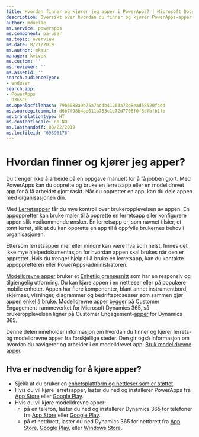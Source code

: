 ```yaml
---
title: Hvordan finner og kjører jeg apper i PowerApps? | Microsoft Docs
description: Oversikt over hvordan du finner og kjører PowerApps-apper.
author: mduelae
ms.service: powerapps
ms.component: pa-user
ms.topic: overview
ms.date: 8/21/2019
ms.author: mkaur
manager: kvivek
ms.custom: ''
ms.reviewer: ''
ms.assetid: ''
search.audienceType:
- enduser
search.app:
- PowerApps
- D365CE
ms.openlocfilehash: 79b6088a9b75a7ac4b41263a73d8ead58520f4dd
ms.sourcegitcommit: d6b7f98b4ae011a753c1e72d7708f0f8dfbfb1fb
ms.translationtype: HT
ms.contentlocale: nb-NO
ms.lasthandoff: 08/22/2019
ms.locfileid: "69896176"
---
```

# <a name="how-do-i-find-and-run-apps"></a>Hvordan finner og kjører jeg apper?

Du trenger ikke å arbeide på en oppgave manuelt for å få jobben gjort. Med PowerApps kan du opprette og bruke en lerretsapp eller en modelldrevet app for å få arbeidet gjort raskt. Når du oppretter en app, kan du dele appen med organisasjonen din. 

Med [Lerretsapper](/powerapps/maker/canvas-apps/getting-started) får du mye kontroll over brukeropplevelsen av appen. En appoppretter kan bruke maler til å opprette en lerretsapp eller konfigurere appen slik vedkommende ønsker. En lerretsapp er, som navnet tilsier, et tomt lerret, slik at du kan opprette en app til å oppfylle brukernes behov i organisasjonen.

Ettersom lerretsapper mer eller mindre kan være hva som helst, finnes det ikke mye hjelpedokumentasjon for hvordan appen skal brukes når den er opprettet. Hvis du trenger hjelp til å bruke en lerretsapp, kan du kontakte appoppretteren eller PowerApps-administratoren.

[Modelldrevne apper](/powerapps/maker/model-driven-apps/model-driven-app-overview) bruker et [Enhetlig grensesnitt](unified-interface.md) som har en responsiv og tilgjengelig utforming. Du kan kjøre appen i en nettleser eller på populære mobile enheter. Appen har flere komponenter, blant annet instrumentbord, skjemaer, visninger, diagrammer og bedriftsprosesser som sammen gjør appen enkel å bruke. Modelldrevne apper bygger på Customer Engagement-rammeverket for Microsoft Dynamics 365, så brukeropplevelsen ligner på Customer Engagement-[apper](/dynamics365/customer-engagement/basics/business-apps-dynamics-365) for Dynamics 365.

Denne delen inneholder informasjon om hvordan du finner og kjører lerrets- og modelldrevne apper fra forskjellige steder. Den gir også informasjon om hvordan du navigerer og arbeider i en modelldrevet app: [Bruk modelldrevne apper](use-model-driven-apps.md).


## <a name="whats-required-to-run-apps"></a>Hva er nødvendig for å kjøre apper?
- Sjekk at du bruker en [enhetsplattform og nettleser som er støttet](../maker/canvas-apps/limits-and-config.md).
- Hvis du vil kjøre lerretsapper, laster du ned og installerer PowerApps fra [App Store](https://itunes.apple.com/app/powerapps/id1047318566?mt=8) eller [Google Play](https://play.google.com/store/apps/details?id=com.microsoft.msapps).
- Hvis du vil kjøre modelldrevne apper:
    - på en telefon, laster du ned og installerer Dynamics 365 for telefoner fra [App Store](https://itunes.apple.com/app/dynamics-crm-for-phones/id1003997947?ls=1&mt=8) eller [Google Play](https://play.google.com/store/apps/details?id=com.microsoft.crm.crmphone). 
    - på et nettbrett, laster du ned Dynamics 365 for nettbrett fra [App Store](https://itunes.apple.com/app/microsoft-dynamics-crm/id678800460?mt=8), [Google Play](https://play.google.com/store/apps/details?id=com.microsoft.crm.crmtablet), eller [Windows Store](https://www.microsoft.com/store/p/microsoft-dynamics-365/9nblggh4rfqp).
